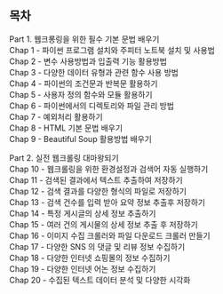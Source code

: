 ## 목차
Part 1. 웹크롱링을 위한 필수 기본 문법 배우기  
Chap 1 - 파이썬 프로그램 설치와 주피터 노트북 설치 및 사용법  
Chap 2 - 변수 사용방법과 입출력 기능 활용방법   
Chap 3 - 다양한 데이터 유형과 관련 함수 사용 방법  
Chap 4 - 파이썬의 조건문과 반복문 활용하기  
Chap 5 - 사용자 정의 함수와 모듈 활용하기  
Chap 6 - 파이썬에서의 디렉토리와 파일 관리 방법  
Chap 7 - 예외처리 활용하기  
Chap 8 - HTML 기본 문법 배우기  
Chap 9 - Beautiful Soup 활용방법 배우기  

Part 2. 실전 웹크롤링 대마왕되기  
Chap 10 - 웹크롤링을 위한 환경설정과 검색어 자동 실행하기  
Chap 11 - 검색된 결과에서 텍스트 추출하여 저장하기   
Chap 12 - 검색 결과를 다양한 형식의 파일로 저장하기  
Chap 13 - 검색 건수를 입력 받아 요약 정보 추출후 저장하기  
Chap 14 - 특정 게시글의 상세 정보 추출하기  
Chap 15 - 여러 건의 게시물의 상세 정보 추출 후 저장하기  
Chap 16 - 이미지 수집 크롤러와 파일 다운로드 크롤러 만들기  
Chap 17 - 다양한 SNS 의 댓글 및 리뷰 정보 수집하기  
Chap 18 - 다양한 인터넷 쇼핑몰의 정보 수집하기  
Chap 19 - 다양한 인터넷 어논 정보 수집하기  
Chap 20 - 수집된 텍스트 데이터 분석 및 다양한 시각화  
